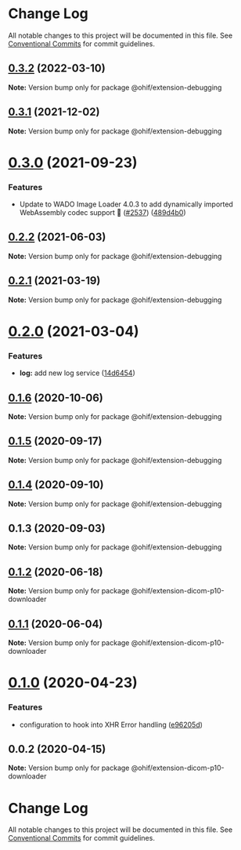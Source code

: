# Change Log

All notable changes to this project will be documented in this file.
See [Conventional Commits](https://conventionalcommits.org) for commit guidelines.

## [0.3.2](https://github.com/OHIF/Viewers/compare/@ohif/extension-debugging@0.3.1...@ohif/extension-debugging@0.3.2) (2022-03-10)

**Note:** Version bump only for package @ohif/extension-debugging





## [0.3.1](https://github.com/OHIF/Viewers/compare/@ohif/extension-debugging@0.3.0...@ohif/extension-debugging@0.3.1) (2021-12-02)

**Note:** Version bump only for package @ohif/extension-debugging





# [0.3.0](https://github.com/OHIF/Viewers/compare/@ohif/extension-debugging@0.2.2...@ohif/extension-debugging@0.3.0) (2021-09-23)


### Features

* Update to WADO Image Loader 4.0.3 to add dynamically imported WebAssembly codec support 🚀 ([#2537](https://github.com/OHIF/Viewers/issues/2537)) ([489d4b0](https://github.com/OHIF/Viewers/commit/489d4b0584f4657ceda1c5b9b68d5e9733827e47))





## [0.2.2](https://github.com/OHIF/Viewers/compare/@ohif/extension-debugging@0.2.1...@ohif/extension-debugging@0.2.2) (2021-06-03)

**Note:** Version bump only for package @ohif/extension-debugging





## [0.2.1](https://github.com/OHIF/Viewers/compare/@ohif/extension-debugging@0.2.0...@ohif/extension-debugging@0.2.1) (2021-03-19)

**Note:** Version bump only for package @ohif/extension-debugging





# [0.2.0](https://github.com/OHIF/Viewers/compare/@ohif/extension-debugging@0.1.6...@ohif/extension-debugging@0.2.0) (2021-03-04)


### Features

* **log:** add new log service ([14d6454](https://github.com/OHIF/Viewers/commit/14d6454eafaa2ccb50e133c2945c9558052ea27e))





## [0.1.6](https://github.com/OHIF/Viewers/compare/@ohif/extension-debugging@0.1.5...@ohif/extension-debugging@0.1.6) (2020-10-06)

**Note:** Version bump only for package @ohif/extension-debugging





## [0.1.5](https://github.com/OHIF/Viewers/compare/@ohif/extension-debugging@0.1.4...@ohif/extension-debugging@0.1.5) (2020-09-17)

**Note:** Version bump only for package @ohif/extension-debugging





## [0.1.4](https://github.com/OHIF/Viewers/compare/@ohif/extension-debugging@0.1.3...@ohif/extension-debugging@0.1.4) (2020-09-10)

**Note:** Version bump only for package @ohif/extension-debugging





## 0.1.3 (2020-09-03)

**Note:** Version bump only for package @ohif/extension-debugging





## [0.1.2](https://github.com/OHIF/Viewers/compare/@ohif/extension-dicom-p10-downloader@0.1.1...@ohif/extension-dicom-p10-downloader@0.1.2) (2020-06-18)

**Note:** Version bump only for package @ohif/extension-dicom-p10-downloader





## [0.1.1](https://github.com/OHIF/Viewers/compare/@ohif/extension-dicom-p10-downloader@0.1.0...@ohif/extension-dicom-p10-downloader@0.1.1) (2020-06-04)

**Note:** Version bump only for package @ohif/extension-dicom-p10-downloader





# [0.1.0](https://github.com/OHIF/Viewers/compare/@ohif/extension-dicom-p10-downloader@0.0.2...@ohif/extension-dicom-p10-downloader@0.1.0) (2020-04-23)


### Features

* configuration to hook into XHR Error handling ([e96205d](https://github.com/OHIF/Viewers/commit/e96205de35e5bec14dc8a9a8509db3dd4e6ecdb6))





## 0.0.2 (2020-04-15)

**Note:** Version bump only for package @ohif/extension-dicom-p10-downloader





# Change Log

All notable changes to this project will be documented in this file. See
[Conventional Commits](https://conventionalcommits.org) for commit guidelines.
